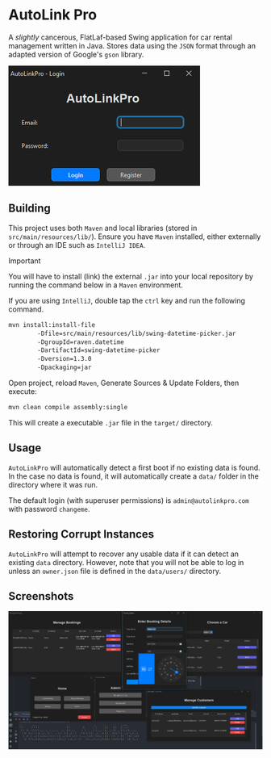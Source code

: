 # AutoLink Pro

A _slightly_ cancerous, FlatLaf-based Swing application for car rental management written in Java. Stores data using the `JSON` format through an adapted version of Google's `gson` library.

![login window](doc/img1.png)

## Building

This project uses both `Maven` and local libraries (stored in `src/main/resources/lib/`). Ensure you have `Maven` installed, either externally or through an IDE such as `IntelliJ IDEA`. 

> [!IMPORTANT]  
> You will have to install (link) the external `.jar` into your local repository by running the command below in a `Maven` environment.

If you are using `IntelliJ`, double tap the `ctrl` key and run the following command.

```bash
mvn install:install-file
        -Dfile=src/main/resources/lib/swing-datetime-picker.jar
        -DgroupId=raven.datetime
        -DartifactId=swing-datetime-picker
        -Dversion=1.3.0
        -Dpackaging=jar
```

Open project, reload `Maven`, Generate Sources & Update Folders, then execute:

```bash
mvn clean compile assembly:single
```

This will create a executable `.jar` file in the `target/` directory.

## Usage

`AutoLinkPro` will automatically detect a first boot if no existing data is found. In the case no data is found, it will automatically create a `data/` folder in the directory where it was run.

The default login (with superuser permissions) is `admin@autolinkpro.com` with password `changeme`.

## Restoring Corrupt Instances

`AutoLinkPro` will attempt to recover any usable data if it can detect an existing `data` directory. However, note that you will not be able to log in unless an `owner.json` file is defined in the `data/users/` directory.

## Screenshots

![you do not know how long it took to make Swing look nice](doc/img2.png)
